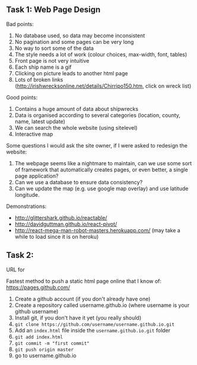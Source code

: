 ## Task 1: Web Page Design

Bad points:
1. No database used, so data may become inconsistent
2. No pagination and some pages can be very long
3. No way to sort some of the data
3. The style needs a lot of work (colour choices, max-width, font, tables)
4. Front page is not very intuitive 
5. Each ship name is a gif
6. Clicking on picture leads to another html page
7. Lots of broken links (http://irishwrecksonline.net/details/Chirripo150.htm, click on wreck list)

Good points:
1. Contains a huge amount of data about shipwrecks
2. Data is organised according to several categories (location, county, name, latest update)
3. We can search the whole website (using sitelevel)
4. Interactive map

Some questions I would ask the site owner, if I were asked to redesign the website:
1. The webpage seems like a nightmare to maintain, can we use some sort of framework that automatically creates pages, or even better, a single page application?
2. Can we use a database to ensure data consistency?
3. Can we update the map (e.g. use google map overlay) and use latitude longitude. 

<!--- https://www.youtube.com/watch?v=4T5KZFUw7Y8 --->
Demonstrations:
- http://glittershark.github.io/reactable/
- http://davidguttman.github.io/react-pivot/
- http://react-mega-man-robot-masters.herokuapp.com/ (may take a while to load since it is on heroku)

## Task 2: 

URL for 

<!--- https://docs.google.com/spreadsheets/d/1rITg1dMFxiWvyqS7yiB0EAdHsIMDSy3JKpd4eluPMAM/edit?usp=sharing --->

<!--- https://docs.google.com/spreadsheets/d/13ah9vGCjvwVBv19lz75YDn5uJcxFYcmAtMPqkBk0qkY/edit?usp=sharing --->

<!--- https://docs.google.com/spreadsheets/d/1FohWsxPJcjo-gw9xAb4m7kvPQ0YnVBpDaoLBn95FVVc/edit?usp=sharing --->

Fastest method to push a static html page online that I know of: https://pages.github.com/

1. Create a github account (if you don't already have one)
2. Create a repository called username.github.io (where username is your github username)
3. Install git, if you don't have it yet (you really should)
4. `git clone https://github.com/username/username.github.io.git`
5. Add an `index.html` file inside the `username.github.io.git` folder
6. `git add index.html`
7. `git commit -m "first commit"`
8. `git push origin master`
9. go to username.github.io

